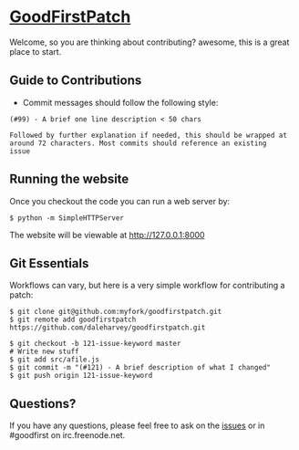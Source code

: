 [GoodFirstPatch](http://goodfirstpatch.com/)
==================================================

Welcome, so you are thinking about contributing? awesome, this is a great place to start.

Guide to Contributions
--------------------------------------

  * Commit messages should follow the following style:

```
(#99) - A brief one line description < 50 chars

Followed by further explanation if needed, this should be wrapped at
around 72 characters. Most commits should reference an existing
issue
```

Running the website
--------------------------------------

Once you checkout the code you can run a web server by:

    $ python -m SimpleHTTPServer

The website will be viewable at http://127.0.0.1:8000

Git Essentials
--------------------------------------

Workflows can vary, but here is a very simple workflow for contributing a patch:

    $ git clone git@github.com:myfork/goodfirstpatch.git
    $ git remote add goodfirstpatch https://github.com/daleharvey/goodfirstpatch.git

    $ git checkout -b 121-issue-keyword master
    # Write new stuff
    $ git add src/afile.js
    $ git commit -m "(#121) - A brief description of what I changed"
    $ git push origin 121-issue-keyword

Questions?
----------

If you have any questions, please feel free to ask on the
[issues](https://github.com/daleharvey/goodfirstpatch/issues) or in #goodfirst on irc.freenode.net.
